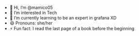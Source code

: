 - 👋 Hi, I’m @mamico05
- 👀 I’m interested in Tech
- 🌱 I’m currently learning to be an expert in grafana XD
- 😄 Pronouns: she/her
- ⚡ Fun fact: I read the last page of a book before the beginning

<!---
mamico05/mamico05 is a ✨ special ✨ repository because its `README.md` (this file) appears on your GitHub profile.
You can click the Preview link to take a look at your changes.
--->
